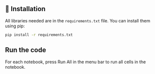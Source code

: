 ## 🚀 Installation
All libraries needed are in the `requirements.txt` file. You can install them using pip:
```bash
pip install -r requirements.txt
```

## Run the code
For each notebook, press Run All in the menu bar to run all cells in the notebook.